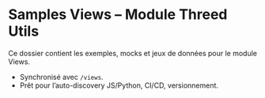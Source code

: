 # Samples Views – Module Threed Utils

Ce dossier contient les exemples, mocks et jeux de données pour le module Views.
- Synchronisé avec `/views`.
- Prêt pour l’auto-discovery JS/Python, CI/CD, versionnement.
